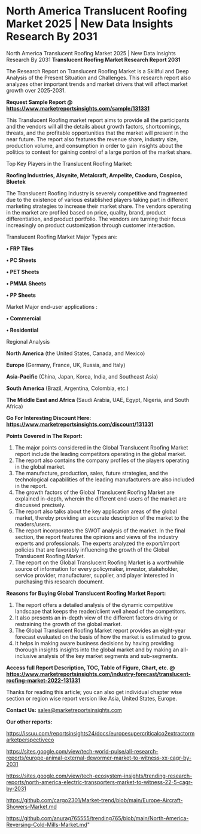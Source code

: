 # North America Translucent Roofing Market 2025 | New Data Insights Research By 2031
North America Translucent Roofing Market 2025 | New Data Insights Research By 2031
<strong>Translucent Roofing Market Research Report 2031</strong>

The Research Report on Translucent Roofing Market is a Skillful and Deep Analysis of the Present Situation and Challenges. This research report also analyzes other important trends and market drivers that will affect market growth over 2025-2031.

<strong>Request Sample Report @ <a href=https://www.marketreportsinsights.com/sample/131331>https://www.marketreportsinsights.com/sample/131331</a></strong>

This Translucent Roofing market report aims to provide all the participants and the vendors will all the details about growth factors, shortcomings, threats, and the profitable opportunities that the market will present in the near future. The report also features the revenue share, industry size, production volume, and consumption in order to gain insights about the politics to contest for gaining control of a large portion of the market share.

Top Key Players in the Translucent Roofing Market:

<strong>Roofing Industries, Alsynite, Metalcraft, Ampelite, Caoduro, Cospico, Bluetek</strong>

The Translucent Roofing Industry is severely competitive and fragmented due to the existence of various established players taking part in different marketing strategies to increase their market share. The vendors operating in the market are profiled based on price, quality, brand, product differentiation, and product portfolio. The vendors are turning their focus increasingly on product customization through customer interaction.

Translucent Roofing Market Major Types are:

<strong>• FRP Tiles

• PC Sheets

• PET Sheets

• PMMA Sheets

• PP Sheets</strong>

Market Major end-user applications :

<strong>• Commercial

• Residential</strong>

Regional Analysis

</u><strong><b>North America</b></strong> (the United States, Canada, and Mexico)

<strong><b>Europe </b></strong>(Germany, France, UK, Russia, and Italy)

<strong><b>Asia-Pacific</b></strong> (China, Japan, Korea, India, and Southeast Asia)

<strong><b>South America</b></strong> (Brazil, Argentina, Colombia, etc.)

<strong><b>The Middle East and Africa</b></strong> (Saudi Arabia, UAE, Egypt, Nigeria, and South Africa)

<strong>Go For Interesting Discount Here: <a href=https://www.marketreportsinsights.com/discount/131331>https://www.marketreportsinsights.com/discount/131331</a></strong>

<strong>Points Covered in The Report:</strong>
<ol>
  <li>The major points considered in the Global Translucent Roofing Market report include the leading competitors operating in the global market.</li>
  <li>The report also contains the company profiles of the players operating in the global market.</li>
  <li>The manufacture, production, sales, future strategies, and the technological capabilities of the leading manufacturers are also included in the report.</li>
  <li>The growth factors of the Global Translucent Roofing Market are explained in-depth, wherein the different end-users of the market are discussed precisely.</li>
  <li>The report also talks about the key application areas of the global market, thereby providing an accurate description of the market to the readers/users.</li>
  <li>The report incorporates the SWOT analysis of the market. In the final section, the report features the opinions and views of the industry experts and professionals. The experts analyzed the export/import policies that are favorably influencing the growth of the Global Translucent Roofing Market.</li>
  <li>The report on the Global Translucent Roofing Market is a worthwhile source of information for every policymaker, investor, stakeholder, service provider, manufacturer, supplier, and player interested in purchasing this research document.</li>
</ol>
<strong>Reasons for Buying Global Translucent Roofing Market Report:</strong>

<ol>
  <li>The report offers a detailed analysis of the dynamic competitive landscape that keeps the reader/client well ahead of the competitors.</li>
  <li>It also presents an in-depth view of the different factors driving or restraining the growth of the global market.</li>
  <li>The Global Translucent Roofing Market report provides an eight-year forecast evaluated on the basis of how the market is estimated to grow.</li>
  <li>It helps in making aware business decisions by having providing thorough insights insights into the global market and by making an all-inclusive analysis of the key market segments and sub-segments.</li>
</ol>
<strong>Access full Report Description, TOC, Table of Figure, Chart, etc. @ <a href=https://www.marketreportsinsights.com/industry-forecast/translucent-roofing-market-2022-131331>https://www.marketreportsinsights.com/industry-forecast/translucent-roofing-market-2022-131331</a></strong>


Thanks for reading this article; you can also get individual chapter wise section or region wise report version like Asia, United States, Europe.

<strong>Contact Us:</strong>
sales@marketreportsinsights.com

<strong>Our other reports:</strong>

<a href=https://issuu.com/reportsinsights24/docs/europesupercriticalco2extractormarketperspectiveco>https://issuu.com/reportsinsights24/docs/europesupercriticalco2extractormarketperspectiveco</a>

<a href=https://sites.google.com/view/tech-world-pulse/all-research-reports/europe-animal-external-dewormer-market-to-witness-xx-cagr-by-2031>https://sites.google.com/view/tech-world-pulse/all-research-reports/europe-animal-external-dewormer-market-to-witness-xx-cagr-by-2031</a>

<a href=https://sites.google.com/view/tech-ecosystem-insights/trending-research-reports/north-america-electric-transporters-market-to-witness-22-5-cagr-by-2031>https://sites.google.com/view/tech-ecosystem-insights/trending-research-reports/north-america-electric-transporters-market-to-witness-22-5-cagr-by-2031</a>

<a href=https://github.com/cargo2301/Market-trend/blob/main/Europe-Aircraft-Showers-Market.md>https://github.com/cargo2301/Market-trend/blob/main/Europe-Aircraft-Showers-Market.md</a>

<a href=https://github.com/anurag765555/trending765/blob/main/North-America-Reversing-Cold-Mills-Market.md>https://github.com/anurag765555/trending765/blob/main/North-America-Reversing-Cold-Mills-Market.md</a>"
